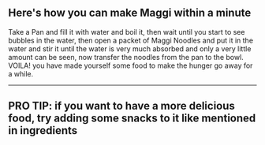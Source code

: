 Here's how you can make Maggi within a minute
 -------------------------------------------

Take a Pan and fill it with water and boil it, then wait until you start to see bubbles in the water, then open a packet of Maggi Noodles and put it in the water and stir it until the water is very much absorbed and only a very little amount can be seen, now transfer the noodles from the pan to the bowl. VOILA! you have made yourself some food to make the hunger go away for a while.

 --------------------------------------------------------------------------------
 PRO TIP: if you want to have a more delicious food, try adding some snacks to it like mentioned in ingredients
 --------------------------------------------------------------------------------
